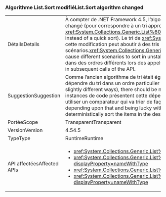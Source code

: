### <a name="listsort-algorithm-changed"></a><span data-ttu-id="c9120-101">Algorithme List.Sort modifié</span><span class="sxs-lookup"><span data-stu-id="c9120-101">List.Sort algorithm changed</span></span>

|   |   |
|---|---|
|<span data-ttu-id="c9120-102">Détails</span><span class="sxs-lookup"><span data-stu-id="c9120-102">Details</span></span>|<span data-ttu-id="c9120-103">À compter de .NET Framework 4.5, l’algorithme de tri de <xref:System.Collections.Generic.List%601?displayProperty=name> a changé (pour correspondre à un tri approfondi au lieu d’un tri rapide).</span><span class="sxs-lookup"><span data-stu-id="c9120-103">Beginning in .NET Framework 4.5, <xref:System.Collections.Generic.List%601?displayProperty=name>'s sort algorithm has changed (to be an introspective sort instead of a quick sort).</span></span> <span data-ttu-id="c9120-104">Le tri de <xref:System.Collections.Generic.List%601?displayProperty=name> n’a jamais été stable, mais cette modification peut aboutir à des tris instables dans le cadre de différents scénarios.</span><span class="sxs-lookup"><span data-stu-id="c9120-104"><xref:System.Collections.Generic.List%601?displayProperty=name>'s sort has never been stable, but this change may cause different scenarios to sort in unstable ways.</span></span> <span data-ttu-id="c9120-105">Cela signifie simplement que des éléments équivalents peuvent être triés dans des ordres différents lors des appels suivants de l’API.</span><span class="sxs-lookup"><span data-stu-id="c9120-105">That simply means that equivalent items may sort in different orders in subsequent calls of the API.</span></span>|
|<span data-ttu-id="c9120-106">Suggestion</span><span class="sxs-lookup"><span data-stu-id="c9120-106">Suggestion</span></span>|<span data-ttu-id="c9120-107">Comme l’ancien algorithme de tri était également instable (de manière légèrement différente, toutefois), aucun code ne doit dépendre du tri dans un ordre particulier des éléments équivalents.</span><span class="sxs-lookup"><span data-stu-id="c9120-107">Because the old sort algorithm was also unstable (though in slightly different ways), there should be no code that depends on equivalent items always sorting in a particular order.</span></span> <span data-ttu-id="c9120-108">Si des instances de code présentent cette dépendance et réussissent avec l’ancien comportement, ce code doit être mis à jour pour utiliser un comparateur qui va trier de façon déterministe les éléments dans l’ordre souhaité.</span><span class="sxs-lookup"><span data-stu-id="c9120-108">If there are instances of code depending upon that and being lucky with the old behavior, that code should be updated to use a comparer that will deterministically sort the items in the desired order.</span></span>|
|<span data-ttu-id="c9120-109">Portée</span><span class="sxs-lookup"><span data-stu-id="c9120-109">Scope</span></span>|<span data-ttu-id="c9120-110">Transparent</span><span class="sxs-lookup"><span data-stu-id="c9120-110">Transparent</span></span>|
|<span data-ttu-id="c9120-111">Version</span><span class="sxs-lookup"><span data-stu-id="c9120-111">Version</span></span>|<span data-ttu-id="c9120-112">4.5</span><span class="sxs-lookup"><span data-stu-id="c9120-112">4.5</span></span>|
|<span data-ttu-id="c9120-113">Type</span><span class="sxs-lookup"><span data-stu-id="c9120-113">Type</span></span>|<span data-ttu-id="c9120-114">Runtime</span><span class="sxs-lookup"><span data-stu-id="c9120-114">Runtime</span></span>|
|<span data-ttu-id="c9120-115">API affectées</span><span class="sxs-lookup"><span data-stu-id="c9120-115">Affected APIs</span></span>|<ul><li><xref:System.Collections.Generic.List%601.Sort?displayProperty=nameWithType></li><li><xref:System.Collections.Generic.List%601.Sort(System.Collections.Generic.IComparer{%600})?displayProperty=nameWithType></li><li><xref:System.Collections.Generic.List%601.Sort(System.Comparison{%600})?displayProperty=nameWithType></li><li><xref:System.Collections.Generic.List%601.Sort(System.Int32,System.Int32,System.Collections.Generic.IComparer{%600})?displayProperty=nameWithType></li></ul>|

